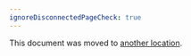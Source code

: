 ```yaml
---
ignoreDisconnectedPageCheck: true
---
```


This document was moved to [another location](../../team/product-dev/releases.md).
